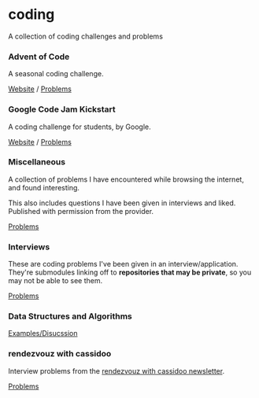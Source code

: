 # coding

A collection of coding challenges and problems

### Advent of Code

A seasonal coding challenge.

[Website](https://adventofcode.com) / [Problems](./advent-of-code)

### Google Code Jam Kickstart

A coding challenge for students, by Google.

[Website](https://codingcompetitions.withgoogle.com/kickstart/archive) / [Problems](./gcjk)

### Miscellaneous

A collection of problems I have encountered while browsing the internet, and found interesting.

This also includes questions I have been given in interviews and liked. Published with permission from the provider.

[Problems](./misc)

### Interviews

These are coding problems I've been given in an interview/application. They're submodules linking off to **repositories that may be private**, so you may not be able to see them.

[Problems](./interviews)

### Data Structures and Algorithms

[Examples/Disucssion](./ds-alg/)

### rendezvouz with cassidoo

Interview problems from the [rendezvouz with cassidoo newsletter](https://cassidoo.co/newsletter/).

[Problems](./cassidoo)
